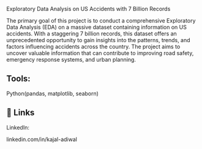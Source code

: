 Exploratory Data Analysis on US Accidents with 7 Billion Records

The primary goal of this project is to conduct a comprehensive Exploratory Data Analysis (EDA) on a massive dataset containing information on US accidents. With a staggering 7 billion records, this dataset offers an unprecedented opportunity to gain insights into the patterns, trends, and factors influencing accidents across the country. The project aims to uncover valuable information that can contribute to improving road safety, emergency response systems, and urban planning.

## Tools:
Python(pandas, matplotlib, seaborn)
## 🔗 Links

LinkedIn:

linkedin.com/in/kajal-adiwal

